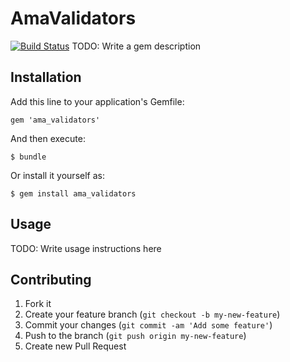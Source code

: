 # AmaValidators

[![Build Status](https://api.travis-ci.org/amaabca/ama_validators.png?branch=master)](https://travis-ci.org/amaabca/ama_validators)
TODO: Write a gem description

## Installation

Add this line to your application's Gemfile:

    gem 'ama_validators'

And then execute:

    $ bundle

Or install it yourself as:

    $ gem install ama_validators

## Usage

TODO: Write usage instructions here

## Contributing

1. Fork it
2. Create your feature branch (`git checkout -b my-new-feature`)
3. Commit your changes (`git commit -am 'Add some feature'`)
4. Push to the branch (`git push origin my-new-feature`)
5. Create new Pull Request
